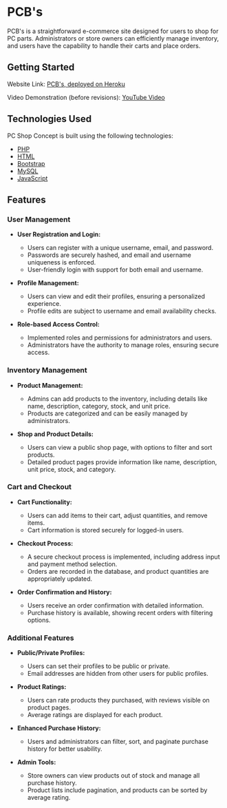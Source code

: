 # PCB's

PCB's is a straightforward e-commerce site designed for users to shop for PC parts. Administrators or store owners can efficiently manage inventory, and users have the capability to handle their carts and place orders.

## Getting Started

Website Link: [PCB's, deployed on Heroku](https://wck3-prod.herokuapp.com/Project/shop.php)

Video Demonstration (before revisions): [YouTube Video](https://www.youtube.com/watch?v=RQPzg4SYO60)

## Technologies Used

PC Shop Concept is built using the following technologies:

- [PHP](https://www.php.net/)
- [HTML](https://developer.mozilla.org/en-US/docs/Web/HTML)
- [Bootstrap](https://getbootstrap.com/)
- [MySQL](https://www.mysql.com/)
- [JavaScript](https://developer.mozilla.org/en-US/docs/Web/JavaScript)

## Features

### User Management

- **User Registration and Login:**
  - Users can register with a unique username, email, and password.
  - Passwords are securely hashed, and email and username uniqueness is enforced.
  - User-friendly login with support for both email and username.

- **Profile Management:**
  - Users can view and edit their profiles, ensuring a personalized experience.
  - Profile edits are subject to username and email availability checks.

- **Role-based Access Control:**
  - Implemented roles and permissions for administrators and users.
  - Administrators have the authority to manage roles, ensuring secure access.

### Inventory Management

- **Product Management:**
  - Admins can add products to the inventory, including details like name, description, category, stock, and unit price.
  - Products are categorized and can be easily managed by administrators.

- **Shop and Product Details:**
  - Users can view a public shop page, with options to filter and sort products.
  - Detailed product pages provide information like name, description, unit price, stock, and category.

### Cart and Checkout

- **Cart Functionality:**
  - Users can add items to their cart, adjust quantities, and remove items.
  - Cart information is stored securely for logged-in users.

- **Checkout Process:**
  - A secure checkout process is implemented, including address input and payment method selection.
  - Orders are recorded in the database, and product quantities are appropriately updated.

- **Order Confirmation and History:**
  - Users receive an order confirmation with detailed information.
  - Purchase history is available, showing recent orders with filtering options.

### Additional Features

- **Public/Private Profiles:**
  - Users can set their profiles to be public or private.
  - Email addresses are hidden from other users for public profiles.

- **Product Ratings:**
  - Users can rate products they purchased, with reviews visible on product pages.
  - Average ratings are displayed for each product.

- **Enhanced Purchase History:**
  - Users and administrators can filter, sort, and paginate purchase history for better usability.

- **Admin Tools:**
  - Store owners can view products out of stock and manage all purchase history.
  - Product lists include pagination, and products can be sorted by average rating.




